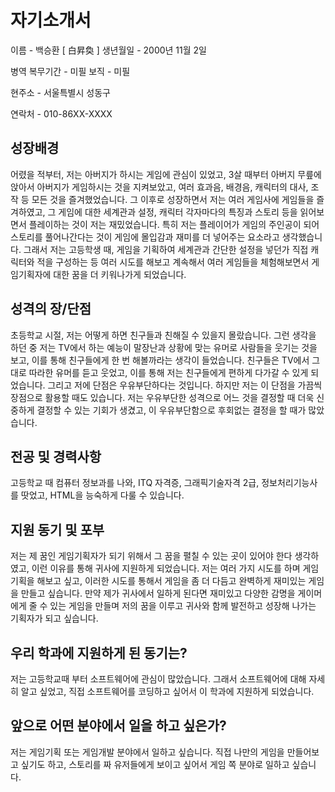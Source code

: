 # 자기소개서

이름 - 백승환 [ 白昇奐 ]
생년월일 - 2000년 11월 2일

병역 복무기간 - 미필 보직 - 미필

현주소 - 서울특별시 성동구

연락처 - 010-86XX-XXXX

## 성장배경
어렸을 적부터, 저는 아버지가 하시는 게임에 관심이 있었고, 3살 때부터 아버지 무릎에 앉아서 아버지가 게임하시는 것을 지켜보았고, 여러 효과음, 배경음, 캐릭터의 대사, 조작 등 모든 것을 즐겨했었습니다. 그 이후로 성장하면서 저는 여러 게임사에 게임들을 즐겨하였고, 그 게임에 대한 세계관과 설정, 캐릭터 각자마다의 특징과 스토리 등을 읽어보면서 플레이하는 것이 저는 재밌었습니다. 특히 저는 플레이어가 게임의 주인공이 되어 스토리를 풀어나간다는 것이 게임에 몰입감과 재미를 더 넣어주는 요소라고 생각했습니다. 그래서 저는 고등학생 때, 게임을 기획하여 세계관과 간단한 설정을 넣던가 직접 캐릭터와 적을 구성하는 등 여러 시도를 해보고 계속해서 여러 게임들을 체험해보면서 게임기획자에 대한 꿈을 더 키워나가게 되었습니다.

## 성격의 장/단점
초등학교  시절, 저는 어떻게 하면 친구들과 친해질 수 있을지 몰랐습니다. 그런 생각을 하던 중 저는 TV에서 하는 예능이 말장난과 상황에 맞는 유머로 사람들을 웃기는 것을 보고, 이를 통해 친구들에게 한 번 해볼까라는 생각이 들었습니다. 친구들은 TV에서 그대로 따라한 유머를 듣고 웃었고, 이를 통해 저는 친구들에게 편하게 다가갈 수 있게 되었습니다. 그리고 저에 단점은 우유부단하다는 것입니다. 하지만 저는 이 단점을 가끔씩 장점으로 활용할 때도 있습니다. 저는 우유부단한 성격으로 어느 것을 결정할 때 더욱 신중하게 결정할 수 있는 기회가 생겼고, 이 우유부단함으로 후회없는 결정을 할 때가 많았습니다.

## 전공 및 경력사항
고등학교 때 컴퓨터 정보과를 나와, ITQ 자격증, 그래픽기술자격 2급, 정보처리기능사를 땃었고, HTML을 능숙하게 다룰 수 있습니다.

## 지원 동기 및 포부
저는 제 꿈인 게임기획자가 되기 위해서 그 꿈을 펼칠 수 있는 곳이 있어야 한다 생각하였고, 이런 이유를 통해 귀사에 지원하게 되었습니다. 저는 여러 가지 시도를 하며 게임 기획을 해보고 싶고, 이러한 시도를 통해서 게임을 좀 더 다듬고 완벽하게 재미있는 게임을 만들고 싶습니다. 만약 제가 귀사에서 일하게 된다면 재미있고 다양한 감명을 게이머에게 줄 수 있는 게임을 만들며 저의 꿈을 이루고 귀사와 함께 발전하고 성장해 나가는 기획자가 되고 싶습니다.

## 우리 학과에 지원하게 된 동기는?
저는 고등학교때 부터 소프트웨어에 관심이 많았습니다. 그래서 소프트웨어에 대해 자세히 알고 싶었고, 직접 소프트웨어를 코딩하고 싶어서 이 학과에 지원하게 되었습니다.

## 앞으로 어떤 분야에서 일을 하고 싶은가?
저는 게임기획 또는 게임개발 분야에서 일하고 싶습니다. 직접 나만의 게임을 만들어보고 싶기도 하고, 스토리를 짜 유저들에게 보이고 싶어서 게임 쪽 분야로 일하고 싶습니다.
